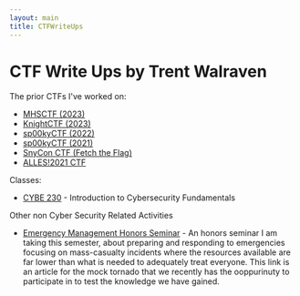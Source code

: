 ```yaml
---
layout: main
title: CTFWriteUps
---
```

# CTF Write Ups by Trent Walraven

The prior CTFs I've worked on:

* [MHSCTF (2023)](/competitions/mhsctf2023/)
* [KnightCTF (2023)](/competitions/knightctf2023/)
* [sp00kyCTF (2022)](/competitions/sp00kyCTF2022/)
* [sp00kyCTF (2021)](/competitions/sp00kyCTF2021/)
* [SnyCon CTF (Fetch the Flag)](/competitions/SnykConCTF/)
* [ALLES!2021 CTF](/competitions/ALLES!2021/)

Classes:

* [CYBE 230](/classes/CYBE230/index.md) - Introduction to Cybersecurity Fundamentals

Other non Cyber Security Related Activities

* [Emergency Management Honors Seminar](https://spark.adobe.com/page/4C9XxCZ951Cca/) - An honors seminar I am taking this semester, about preparing and responding to emergencies focusing on mass-casualty incidents where the resources available are far lower than what is needed to adequately treat everyone. This link is an article for the mock tornado that we recently has the ooppurinuty to participate in to test the knowledge we have gained. 
  